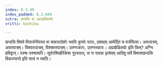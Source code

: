 ```yaml
---
index: 8.3.49
index_padded: 8.3.049
sutra: छन्दसि वा ऽप्राऽम्रेडितयोः
vritti: kashika

---
```

छन्दसि विषये विसर्जनीयस्य वा सकारादेशोः भवति कुप्वोः परतः, प्रशब्दम् आमेर्दितं च वर्जयित्वा। अयःपात्रम्, अयस्पात्रम्। विश्वतःपात्रम्, विश्क्तस्पात्रम्। उरुणःकारः, उरुणस्कारः। अप्राम्रेडितयोः इति किम्? अग्निः प्रविद्वान्। परुषः परुषस्परि। सूर्यरश्मिर्हरिकेशः पुरस्तात्, स नः पावक इत्येवम् आदिषु सर्वे विषयश्छन्दसि विकल्प्यन्ते इति सत्वं न भवति।